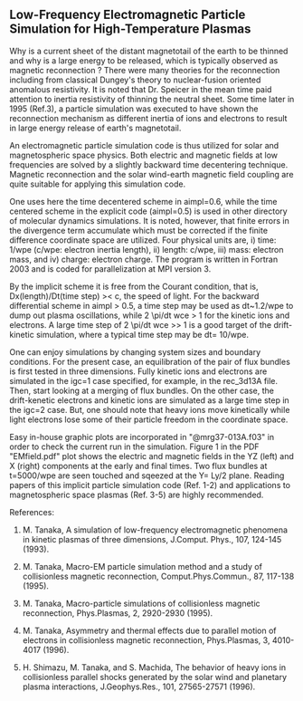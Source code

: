 ## Low-Frequency Electromagnetic Particle Simulation for High-Temperature Plasmas ##

Why is a current sheet of the distant magnetotail of the earth to be thinned and why is a large energy to be released, which is typically observed as magnetic reconnection ? There were many theories for the reconnection including from classical Dungey's theory to nuclear-fusion oriented anomalous resistivity. It is noted that Dr. Speicer in the mean time paid attention to inertia resistivity of thinning the neutral sheet. Some time later in 1995 (Ref.3), a particle simulation was executed to have shown the reconnection mechanism as different inertia of ions and electrons to result in large energy release of earth's magnetotail.

An electromagnetic particle simulation code is thus utilized for solar and magnetospheric space physics. Both electric and magnetic fields at low frequencies are solved by a slightly backward time decentering technique. Magnetic reconnection and the solar wind-earth magnetic field coupling are quite suitable for applying this simulation code.

One uses here the time decentered scheme in aimpl=0.6, while the time centered scheme in the explicit code (aimpl=0.5) is used in other directory of molecular dynamics simulations. It is noted, however, that finite errors in the divergence term accumulate which must be corrected if the finite difference coordinate space are utilized. Four physical units are, i) time: 1/wpe (c/wpe: electron inertia length), ii) length: c/wpe, iii) mass: electron mass, and iv) charge: electron charge. The program is written in Fortran 2003 and is coded for parallelization at MPI version 3.

By the implicit scheme it is free from the Courant condition, that is, Dx(length)/Dt(time step) >< c, the speed of light. For the backward differential scheme in aimpl > 0.5, a time step may be used as dt~1.2/wpe to dump out plasma oscillations, while 2 \pi/dt wce > 1 for the kinetic ions and electrons. A large time step of 2 \pi/dt wce >> 1 is a good target of the drift-kinetic simulation, where a typical time step may be dt= 10/wpe.

One can enjoy simulations by changing system sizes and boundary conditions. For the present case, an equilibration of the pair of flux bundles is first tested in three dimensions. Fully kinetic ions and electrons are simulated in the igc=1 case specified, for example, in the rec_3d13A file. Then, start looking at a merging of flux bundles. 
On the other case, the drift-kenetic electrons and kinetic ions are simulated as a large time step in the igc=2 case. But, one should note that heavy ions move kinetically while light electrons lose some of their particle freedom in the coordinate space.

Easy in-house graphic plots are incorporated in "@mrg37-013A.f03" in order to check the current run in the simulation. 
Figure 1 in the PDF "EMfield.pdf" plot shows the electric and magnetic fields in the YZ (left) and X (right) components at the early and final times. Two flux bundles at t=5000/wpe are seen touched and sqeezed at the Y= Ly/2 plane.
Reading papers of this implicit particle simulation code (Ref. 1-2) and applications to magnetospheric space plasmas (Ref. 3-5) are highly recommended.


References:

1. M. Tanaka, A simulation of low-frequency electromagnetic phenomena in kinetic plasmas of three dimensions, J.Comput. Phys., 107, 124-145 (1993).

2. M. Tanaka, Macro-EM particle simulation method and a study of collisionless magnetic reconnection, Comput.Phys.Commun., 87, 117-138 (1995).

3. M. Tanaka, Macro-particle simulations of collisionless magnetic reconnection, Phys.Plasmas, 2, 2920-2930 (1995).

4. M. Tanaka, Asymmetry and thermal effects due to parallel motion of electrons in collisionless magnetic reconnection, Phys.Plasmas, 3, 4010-4017 (1996).

5.  H. Shimazu, M. Tanaka, and S. Machida, The behavior of heavy ions in collisionless parallel shocks generated by the solar wind and planetary plasma interactions, J.Geophys.Res., 101, 27565-27571 (1996).


